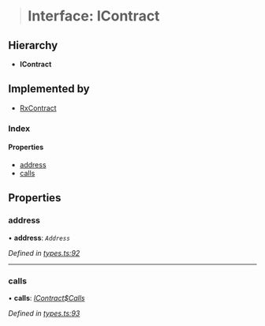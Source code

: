> # Interface: IContract

## Hierarchy

* **IContract**

## Implemented by

* [RxContract](../classes/_rxcontract_.rxcontract.md)

### Index

#### Properties

* [address](_types_.icontract.md#address)
* [calls](_types_.icontract.md#calls)

## Properties

###  address

• **address**: *`Address`*

*Defined in [types.ts:92](https://github.com/polkadot-js/api/blob/6e42db3/packages/api-contract/src/types.ts#L92)*

___

###  calls

• **calls**: *[IContract$Calls](_types_.icontract_calls.md)*

*Defined in [types.ts:93](https://github.com/polkadot-js/api/blob/6e42db3/packages/api-contract/src/types.ts#L93)*